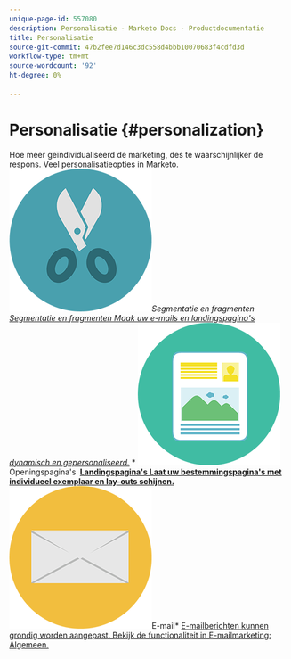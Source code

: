 ```yaml
---
unique-page-id: 557080
description: Personalisatie - Marketo Docs - Productdocumentatie
title: Personalisatie
source-git-commit: 47b2fee7d146c3dc558d4bbb10070683f4cdfd3d
workflow-type: tm+mt
source-wordcount: '92'
ht-degree: 0%

---
```



# Personalisatie {#personalization}

Hoe meer geïndividualiseerd de marketing, des te waarschijnlijker de respons. Veel personalisatieopties in Marketo.
**&#x200B; ![Segmentatie en fragmenten](assets/graphic-design-tools-18.png)Segmentatie en fragmenten* [Segmentatie en fragmenten Maak uw e-mails en landingspagina&#39;s dynamisch en gepersonaliseerd.](https://docs.marketo.com/display/DOCS/Segmentation+and+Snippets)     &#x200B;** ![Openingspagina&#39;s](assets/office-artboard-80.png)Openingspagina&#39;s **&#x200B; [Landingspagina&#39;s Laat uw bestemmingspagina&#39;s met individueel exemplaar en lay-outs schijnen.](https://docs.marketo.com/display/DOCS/Personalizing+Landing+Pages)     &#x200B;** ![E-mail](assets/office-27-1.png)E-mail* [E-mailberichten kunnen grondig worden aangepast. Bekijk de functionaliteit in E-mailmarketing: Algemeen.](https://docs.marketo.com/display/DOCS/General)